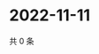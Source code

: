 # 2022-11-11

共 0 条

<!-- BEGIN WEIBO -->
<!-- 最后更新时间 Fri Nov 11 2022 13:20:31 GMT+0800 (China Standard Time) -->

<!-- END WEIBO -->
